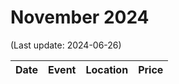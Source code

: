 # November 2024

(Last update: 2024-06-26)

| Date | Event | Location | Price |
| ---- | ----- | -------- | ----- |